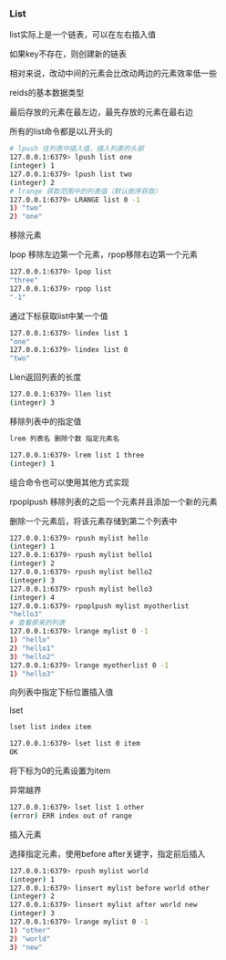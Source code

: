 ### List 

list实际上是一个链表，可以在左右插入值

如果key不存在，则创建新的链表

相对来说，改动中间的元素会比改动两边的元素效率低一些

reids的基本数据类型

最后存放的元素在最左边，最先存放的元素在最右边

所有的list命令都是以L开头的

```bash
# lpush 往列表中插入值，插入列表的头部
127.0.0.1:6379> lpush list one
(integer) 1
127.0.0.1:6379> lpush list two
(integer) 2
# lrange 获取范围中的列表值（默认倒序获取）
127.0.0.1:6379> LRANGE list 0 -1
1) "two"
2) "one"
```

移除元素

lpop 移除左边第一个元素，rpop移除右边第一个元素

```bash
127.0.0.1:6379> lpop list
"three"
127.0.0.1:6379> rpop list
"-1"
```

通过下标获取list中某一个值

```bash
127.0.0.1:6379> lindex list 1
"one"
127.0.0.1:6379> lindex list 0
"two"
```

Llen返回列表的长度

```bash
127.0.0.1:6379> llen list
(integer) 3
```



移除列表中的指定值

```bash
lrem 列表名 删除个数 指定元素名

127.0.0.1:6379> lrem list 1 three
(integer) 1
```



组合命令也可以使用其他方式实现

rpoplpush  移除列表的之后一个元素并且添加一个新的元素

删除一个元素后，将该元素存储到第二个列表中

```bash
127.0.0.1:6379> rpush mylist hello
(integer) 1
127.0.0.1:6379> rpush mylist hello1
(integer) 2
127.0.0.1:6379> rpush mylist hello2
(integer) 3
127.0.0.1:6379> rpush mylist hello3
(integer) 4
127.0.0.1:6379> rpoplpush mylist myotherlist
"hello3"
# 查看原来的列表
127.0.0.1:6379> lrange mylist 0 -1
1) "hello"
2) "hello1"
3) "hello2"
127.0.0.1:6379> lrange myotherlist 0 -1
1) "hello3"
```



向列表中指定下标位置插入值

lset

```bash
lset list index item
```

```bash
127.0.0.1:6379> lset list 0 item
OK
```

将下标为0的元素设置为item

异常越界

```bash
127.0.0.1:6379> lset list 1 other
(error) ERR index out of range
```



插入元素

选择指定元素，使用before  after关键字，指定前后插入

```bash
127.0.0.1:6379> rpush mylist world
(integer) 1
127.0.0.1:6379> linsert mylist before world other
(integer) 2
127.0.0.1:6379> linsert mylist after world new
(integer) 3
127.0.0.1:6379> lrange mylist 0 -1
1) "other"
2) "world"
3) "new"
```

